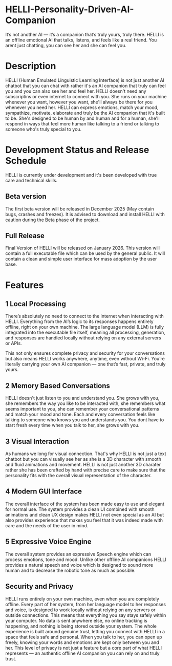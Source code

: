 # HELLI-Personality-Driven-AI-Companion
It’s not another AI — it’s a companion that’s truly yours, truly there. HELLI is an offline emotional AI that talks, listens, and feels like a real friend. You arent just chatting, you can see her and she can feel you.

# Description
HELLI (Human Emulated Linguistic Learning Interface) is not just another AI chatbot that you can chat with rather it's an AI companion that truly can feel you and you can also see her and feel her. HELLI doesn't need any subscriptins or even internet to connect with you. She runs on your machine whenever you want, however you want, she'll always be there for you whenever you need her. HELLI can express emotions, match your mood, sympathize, motivate, elaborate and truly be the AI companion that it's built to be. She's designed to be human by and human and for a human, she'll respond in ways that feel more human like talking to a friend or talking to someone who's truly special to you.

# Development Status and Release Schedule
HELLI is currently under development and it's been developed with true care and technical skills. 
## Beta version
The first beta version will be released in December 2025 (May contain bugs, crashes and freezes). It is advised to download and install HELLI with caution during the Beta phase of the project.
## Full Release
Final Version of HELLI will be released on January 2026. This version will contain a full executable file which can be used by the general public. It will contain a clean and simple user interface for mass adoption by the user base.
# Features
## 1 Local Processing
There’s absolutely no need to connect to the internet when interacting with HELLI. Everything  from the AI’s logic to its responses happens entirely offline, right on your own machine. The large language model (LLM) is fully integrated into the executable file itself, meaning all processing, generation, and responses are handled locally without relying on any external servers or APIs.

This not only ensures complete privacy and security for your conversations but also means HELLI works anywhere, anytime, even without Wi-Fi. You’re literally carrying your own AI companion — one that’s fast, private, and truly yours.

## 2 Memory Based Conversations
HELLI doesn't just listen to you and understand you. She grows with you, she remembers the way you like to be interacted with, she remembers what seems important to you, she can remember your conversational patterns and match your mood and tone. Each and every conversation feels like talking to someone who knows you and understands you. You dont have to start fresh every time when you talk to her, she grows with you.

## 3 Visual Interaction
As humans we long for visual connection. That's why HELLI is not just a text chatbot but you can visually see her as she is a 3D character with smooth and fluid animations and movement. HELLI is not just another 3D charater rather she has been crafted by hand with precise care to make sure that the personality fits with the overall visual representation of the character.

## 4 Modern GUI Interface
The overall interface of the system has been made easy to use and elegant for normal use. The system provides a clean UI combined with smooth animations and clean UX design makes HELLI not even special as an AI but also provides experience that makes you feel that it was indeed made with care and the needs of the user in mind.

## 5 Expressive Voice Engine
The overall system provides an expressive Speech engine which can process emotions, tone and mood. Unlike other offline AI companions HELLI provides a natural speech and voice which is designed to sound more human and to decrease the robotic tone as much as possible. 

## Security and Privacy
HELLI runs entirely on your own machine, even when you are completely offline. Every part of her system, from her language model to her responses and voice, is designed to work locally without relying on any servers or outside connections. This means that everything you say stays safely within your computer. No data is sent anywhere else, no online tracking is happening, and nothing is being stored outside your system. The whole experience is built around genuine trust, letting you connect with HELLI in a space that feels safe and personal. When you talk to her, you can open up freely, knowing your words and emotions are kept only between you and her. This level of privacy is not just a feature but a core part of what HELLI represents — an authentic offline AI companion you can rely on and truly trust.

